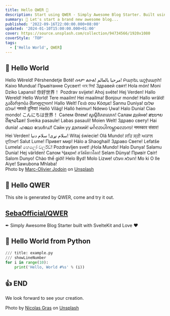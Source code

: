 ```yaml
---
title: Hello QWER 👋
description: Start using QWER - Simply Awesome Blog Starter. Built using SvelteKit and Love.
summary: 🎉 Let's start a brand new awesome blog...
published: '2022-09-16T22:00:00.000+08:00'
updated: '2024-01-10T15:00:00.000+01:00'
cover: https://source.unsplash.com/collection/94734566/1920x1080
coverStyle: 'TOP'
tags:
  - ['Hello World', QWER]
---
```


## 👋 Hello World

<div class="flex gap4 flex-wrap py4">
<span>Hello Wêreld!</span>
<span>Përshendetje Botë!</span>
<span>ሰላም ልዑል!</span>
<span>مرحبا بالعالم!</span>
<span>Բարեւ աշխարհ!</span>
<span>Kaixo Mundua!</span>
<span>Прывітанне Сусвет!</span>
<span>ওহে বিশ্ব!</span>
<span>Здравей свят!</span>
<span>Hola món!</span>
<span>Moni Dziko Lapansi!</span>
<span>你好世界！</span>
<span>Pozdrav svijete!</span>
<span>Ahoj světe!</span>
<span>Hej Verden!</span>
<span>Hallo Wereld!</span>
<span>Hello World!</span>
<span>Tere maailm!</span>
<span>Hei maailma!</span>
<span>Bonjour monde!</span>
<span>Hallo wrâld!</span>
<span>გამარჯობა მსოფლიო!</span>
<span>Hallo Welt!</span>
<span>Γειά σου Κόσμε!</span>
<span>Sannu Duniya!</span>
<span>שלום עולם!</span>
<span>नमस्ते दुनिया!</span>
<span>Helló Világ!</span>
<span>Halló heimur!</span>
<span>Ndewo Ụwa!</span>
<span>Halo Dunia!</span>
<span>Ciao mondo!</span>
<span>こんにちは世界！</span>
<span>Сәлем Әлем!</span>
<span>សួស្តី​ពិភពលោក!</span>
<span>Салам дүйнө!</span>
<span>ສະ​ບາຍ​ດີ​ຊາວ​ໂລກ!</span>
<span>Sveika pasaule!</span>
<span>Labas pasauli!</span>
<span>Moien Welt!</span>
<span>Здраво свету!</span>
<span>Hai dunia!</span>
<span>ഹലോ വേൾഡ്!</span>
<span>Сайн уу дэлхий!</span>
<span>မင်္ဂလာပါကမ္ဘာလောက!</span>
<span>नमस्कार संसार!</span>
<span>Hei Verden!</span>
<span>سلام نړی!</span>
<span>سلام دنیا!</span>
<span>Witaj świecie!</span>
<span>Olá Mundo!</span>
<span>ਸਤਿ ਸ੍ਰੀ ਅਕਾਲ ਦੁਨਿਆ!</span>
<span>Salut Lume!</span>
<span>Привет мир!</span>
<span>Hàlo a Shaoghail!</span>
<span>Здраво Свете!</span>
<span>Lefatše Lumela!</span>
<span>හෙලෝ වර්ල්ඩ්!</span>
<span>Pozdravljen svet!</span>
<span>¡Hola Mundo!</span>
<span>Halo Dunya!</span>
<span>Salamu Dunia!</span>
<span>Hej världen!</span>
<span>Салом Ҷаҳон!</span>
<span>สวัสดีชาวโลก!</span>
<span>Selam Dünya!</span>
<span>Привіт Світ!</span>
<span>Salom Dunyo!</span>
<span>Chào thế giới!</span>
<span>Helo Byd!</span>
<span>Molo Lizwe!</span>
<span>העלא וועלט!</span>
<span>Mo ki O Ile Aiye!</span>
<span>Sawubona Mhlaba!</span>
</div>

<ImgZoom src="/hello-QWER/reach.jpg" alt="/hello-QWER/reach.jpg" class="h-full object-cover">
Photo by <a href="https://unsplash.com/@marcojodoin">Marc-Olivier Jodoin</a> on <a href="https://unsplash.com/s/photos/reach">Unsplash</a>
</ImgZoom>

## 🚀 Hello QWER

This site is generated by QWER, come and try it out.

<div class="my4 mx--8 sm:(mx0 rounded-2xl) flex gap4 items-center shadow-2xl bg-black/[0.25] px4 py6">
  <div>
    <div class="i-carbon-logo-github w6 h6"/>
  </div>
  <div>
    <h2 class="!p0 !m0 !text-[1rem] sm:!text-[1.25rem] !font-700 underline"><a href="https://github.com/SebaOfficial/QWER">SebaOfficial/QWER</a></h2>
    <p class="!p0 !m0 !text-[0.6rem] sm:!text-[0.8rem]">✒︎ Simply Awesome Blog Starter built with SvelteKit and Love ❤</p>
  </div>
</div>

## 👋 Hello World from Python

```python
/// title: example.py
/// showLineNumber
for i in range(10):
    print('Hello, World #%s' % (i))
```

## 👍 END

We look forward to see your creation.

<ImgZoom src="/hello-QWER/wait.jpg" alt="/hello-QWER/wait.jpg" class="h-full object-cover">
Photo by <a href="https://unsplash.com/@armgd">Nicolas Gras</a> on <a href="https://unsplash.com/s/photos/bokeh">Unsplash</a>
</ImgZoom>
